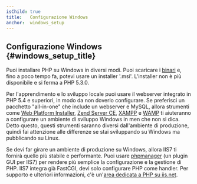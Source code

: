 ```yaml
---
isChild: true
title:   Configurazione Windows
anchor:  windows_setup
---
```


## Configurazione Windows {#windows_setup_title}

Puoi installare PHP su Windows in diversi modi. Puoi scaricare i [binari][php-downloads] e, fino a poco tempo fa, potevi
usare un installer '.msi'. L'installer non è più disponibile e si ferma a PHP 5.3.0.

Per l'apprendimento e lo sviluppo locale puoi usare il webserver integrato in PHP 5.4 e superiori, in modo da non doverlo
configurare. Se preferisci un pacchetto "all-in-one" che include un webserver e MySQL, allora strumenti come
[Web Platform Installer][wpi], [Zend Server CE][zsce], [XAMPP][xampp] e [WAMP][wamp] ti aiuteranno a configurare un ambiente
di sviluppo Windows in men che non si dica. Detto questo, questi strumenti saranno diversi dall'ambiente di produzione,
quindi fai attenzione alle differenze se stai sviluppando su Windows ma pubblicando su Linux.

Se devi far girare un ambiente di produzione su Windows, allora IIS7 ti fornirà quello più stabile e performante. Puoi usare
[phpmanager][phpmanager] (un plugin GUI per IIS7) per rendere più semplice la configurazione e la gestione di PHP.
IIS7 integra già FastCGI, devi solo configurare PHP come handler. Per supporto e ulteriori informazioni, c'è
un'[area dedicata a PHP su iis.net][php-iis].

[php-downloads]: http://windows.php.net
[phpmanager]: http://phpmanager.codeplex.com/
[wpi]: http://www.microsoft.com/web/downloads/platform.aspx
[zsce]: http://www.zend.com/en/products/server-ce/
[xampp]: http://www.apachefriends.org/en/xampp.html
[easyphp]: http://www.easyphp.org/
[wamp]: http://www.wampserver.com/en/
[php-iis]: http://php.iis.net/
